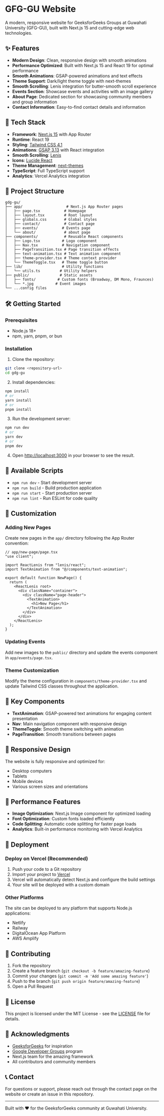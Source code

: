 # GFG-GU Website

A modern, responsive website for GeeksforGeeks Groups at Guwahati University (GFG-GU), built with Next.js 15 and cutting-edge web technologies.

## ✨ Features

- **Modern Design**: Clean, responsive design with smooth animations
- **Performance Optimized**: Built with Next.js 15 and React 19 for optimal performance
- **Smooth Animations**: GSAP-powered animations and text effects
- **Theme Support**: Dark/light theme toggle with next-themes
- **Smooth Scrolling**: Lenis integration for butter-smooth scroll experience
- **Events Section**: Showcase events and activities with an image gallery
- **About Page**: Dedicated section for showcasing community members and group information
- **Contact Information**: Easy-to-find contact details and information

## 🚀 Tech Stack

- **Framework**: [Next.js 15](https://nextjs.org/) with App Router
- **Runtime**: React 19
- **Styling**: [Tailwind CSS 4.1](https://tailwindcss.com/)
- **Animations**: [GSAP 3.13](https://gsap.com/) with React integration
- **Smooth Scrolling**: [Lenis](https://lenis.darkroom.engineering/)
- **Icons**: [Lucide React](https://lucide.dev/)
- **Theme Management**: [next-themes](https://github.com/pacocoursey/next-themes)
- **TypeScript**: Full TypeScript support
- **Analytics**: Vercel Analytics integration

## 📁 Project Structure

```
gdg-gu/
├── app/                    # Next.js App Router pages
│   ├── page.tsx           # Homepage
│   ├── layout.tsx         # Root layout
│   ├── globals.css        # Global styles
│   ├── contact/           # Contact page
│   ├── events/           # Events page
│   └── about/             # about page
├── components/            # Reusable React components
│   ├── Logo.tsx          # Logo component
│   ├── Nav.tsx           # Navigation component
│   ├── PageTransition.tsx # Page transition effects
│   ├── text-animation.tsx # Text animation component
│   ├── theme-provider.tsx # Theme context provider
│   └── ThemeToggle.tsx   # Theme toggle button
├── lib/                  # Utility functions
│   └── utils.ts         # Utility helpers
├── public/              # Static assets
│   ├── fonts/          # Custom fonts (Broadway, DM Mono, Fraunces)
│   └── *.jpg          # Event images
└── ...config files
```

## 🛠️ Getting Started

### Prerequisites

- Node.js 18+
- npm, yarn, pnpm, or bun

### Installation

1. Clone the repository:

```bash
git clone <repository-url>
cd gdg-gu
```

2. Install dependencies:

```bash
npm install
# or
yarn install
# or
pnpm install
```

3. Run the development server:

```bash
npm run dev
# or
yarn dev
# or
pnpm dev
```

4. Open [http://localhost:3000](http://localhost:3000) in your browser to see the result.

## 📝 Available Scripts

- `npm run dev` - Start development server
- `npm run build` - Build production application
- `npm run start` - Start production server
- `npm run lint` - Run ESLint for code quality

## 🎨 Customization

### Adding New Pages

Create new pages in the `app/` directory following the App Router convention:

```tsx
// app/new-page/page.tsx
"use client";

import ReactLenis from "lenis/react";
import TextAnimation from "@/components/text-animation";

export default function NewPage() {
  return (
    <ReactLenis root>
      <div className="container">
        <div className="page-header">
          <TextAnimation>
            <h1>New Page</h1>
          </TextAnimation>
        </div>
      </div>
    </ReactLenis>
  );
}
```

### Updating Events

Add new images to the `public/` directory and update the events component in `app/events/page.tsx`.

### Theme Customization

Modify the theme configuration in `components/theme-provider.tsx` and update Tailwind CSS classes throughout the application.

## 🌟 Key Components

- **TextAnimation**: GSAP-powered text animations for engaging content presentation
- **Nav**: Main navigation component with responsive design
- **ThemeToggle**: Smooth theme switching with animation
- **PageTransition**: Smooth transitions between pages

## 📱 Responsive Design

The website is fully responsive and optimized for:

- Desktop computers
- Tablets
- Mobile devices
- Various screen sizes and orientations

## 🔧 Performance Features

- **Image Optimization**: Next.js Image component for optimized loading
- **Font Optimization**: Custom fonts loaded efficiently
- **Code Splitting**: Automatic code splitting for faster page loads
- **Analytics**: Built-in performance monitoring with Vercel Analytics

## 🚀 Deployment

### Deploy on Vercel (Recommended)

1. Push your code to a Git repository
2. Import your project to [Vercel](https://vercel.com/new)
3. Vercel will automatically detect Next.js and configure the build settings
4. Your site will be deployed with a custom domain

### Other Platforms

The site can be deployed to any platform that supports Node.js applications:

- Netlify
- Railway
- DigitalOcean App Platform
- AWS Amplify

## 🤝 Contributing

1. Fork the repository
2. Create a feature branch (`git checkout -b feature/amazing-feature`)
3. Commit your changes (`git commit -m 'Add some amazing feature'`)
4. Push to the branch (`git push origin feature/amazing-feature`)
5. Open a Pull Request

## 📄 License

This project is licensed under the MIT License - see the [LICENSE](LICENSE) file for details.

## 🙏 Acknowledgments

- [GeeksforGeeks](https://www.geeksforgeeks.org/) for inspiration
- [Google Developer Groups](https://developers.google.com/community/gdg) program
- Next.js team for the amazing framework
- All contributors and community members

## 📞 Contact

For questions or support, please reach out through the contact page on the website or create an issue in this repository.

---

Built with ❤️ for the GeeksforGeeks community at Guwahati University.
